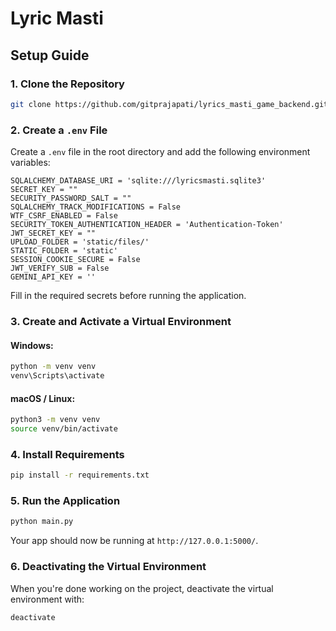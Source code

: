 # Lyric Masti

## Setup Guide

### 1. Clone the Repository
```sh
git clone https://github.com/gitprajapati/lyrics_masti_game_backend.git
```

### 2. Create a `.env` File
Create a `.env` file in the root directory and add the following environment variables:

```
SQLALCHEMY_DATABASE_URI = 'sqlite:///lyricsmasti.sqlite3'
SECRET_KEY = ""
SECURITY_PASSWORD_SALT = ""
SQLALCHEMY_TRACK_MODIFICATIONS = False
WTF_CSRF_ENABLED = False
SECURITY_TOKEN_AUTHENTICATION_HEADER = 'Authentication-Token'
JWT_SECRET_KEY = ""
UPLOAD_FOLDER = 'static/files/'
STATIC_FOLDER = 'static'
SESSION_COOKIE_SECURE = False  
JWT_VERIFY_SUB = False
GEMINI_API_KEY = ''
```

Fill in the required secrets before running the application.

### 3. Create and Activate a Virtual Environment

#### Windows:
```sh
python -m venv venv
venv\Scripts\activate
```

#### macOS / Linux:
```sh
python3 -m venv venv
source venv/bin/activate
```

### 4. Install Requirements
```sh
pip install -r requirements.txt
```

### 5. Run the Application
```sh
python main.py
```

Your app should now be running at `http://127.0.0.1:5000/`.

### 6. Deactivating the Virtual Environment
When you're done working on the project, deactivate the virtual environment with:
```sh
deactivate
```


